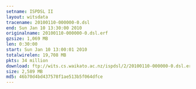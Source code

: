 ```yaml
---
setname: ISPDSL II
layout: witsdata
tracename: 20100110-000000-0.dsl
end: Sun Jan 10 13:30:00 2010
originalname: 20100110-000000-0.dsl.erf
gzsize: 1,069 MB
len: 0:30:00
start: Sun Jan 10 13:00:01 2010
totalwirelen: 19,708 MB
pkts: 34 million
download: ftp://wits.cs.waikato.ac.nz/ispdsl/2/20100110-000000-0.dsl.erf.gz
size: 2,589 MB
md5: 46b70d4bd437578f1ae513b5f064dfce
---
```

